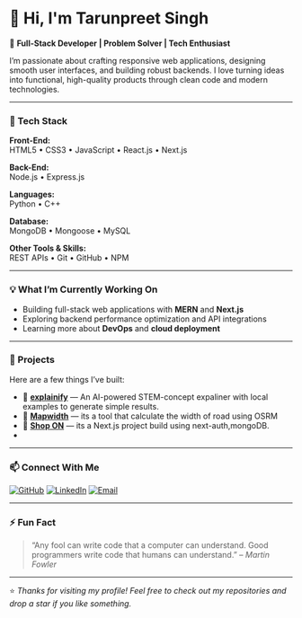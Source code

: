 # 👋 Hi, I'm Tarunpreet Singh  

🚀 **Full-Stack Developer | Problem Solver | Tech Enthusiast**

I’m passionate about crafting responsive web applications, designing smooth user interfaces, and building robust backends. I love turning ideas into functional, high-quality products through clean code and modern technologies.

---

### 🧠 Tech Stack

**Front-End:**  
HTML5 • CSS3 • JavaScript • React.js • Next.js  

**Back-End:**  
Node.js • Express.js  

**Languages:**  
Python • C++  

**Database:**  
MongoDB • Mongoose • MySQL  

**Other Tools & Skills:**  
REST APIs • Git • GitHub • NPM  

---

### 💡 What I’m Currently Working On
- Building full-stack web applications with **MERN** and **Next.js**  
- Exploring backend performance optimization and API integrations  
- Learning more about **DevOps** and **cloud deployment**  

---
### 🧩 Projects
Here are a few things I’ve built:
- 🔗 **[explainify](#)** — An AI-powered STEM-concept expaliner with local examples to generate simple results. 
- 🔗 **[Mapwidth](#)** — its a tool that calculate the width of road using OSRM   
- 🔗 **[Shop ON](#)** — its a Next.js project build using next-auth,mongoDB.
- 
---


### 📫 Connect With Me
[![GitHub](https://img.shields.io/badge/GitHub-181717?style=flat&logo=github&logoColor=white)](https://github.com/TarunpreetSingh23)
[![LinkedIn](https://img.shields.io/badge/LinkedIn-0077B5?style=flat&logo=linkedin&logoColor=white)]([https://linkedin.com/in/](https://www.linkedin.com/in/tarunpreet-singh-1010b1319/))
[![Email](https://img.shields.io/badge/Email-D14836?style=flat&logo=gmail&logoColor=white)](mailto:tarunpreets29@gamil.com)

---

### ⚡ Fun Fact
> “Any fool can write code that a computer can understand. Good programmers write code that humans can understand.” – *Martin Fowler*

---

⭐️ *Thanks for visiting my profile! Feel free to check out my repositories and drop a star if you like something.*  

